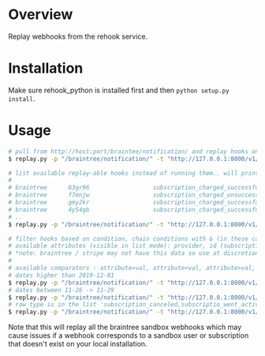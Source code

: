 # Overview
Replay webhooks from the rehook service.

# Installation
Make sure rehook_python is installed first and then `python setup.py install`.

# Usage
```bash
# pull from http://host:port/braintee/notification/ and replay hooks on http://127.0.0.1:8000/v1/bt/handle_webhook
$ replay.py -p "/braintree/notification/" -t "http://127.0.0.1:8000/v1/bt/handle_webhook"

# list available replay-able hooks instead of running them.. will print like below
#
# braintree      83gr96                  subscription_charged_successfully         2019-12-02 10:16:43      Unknown User 
# braintree      f7mnjw                  subscription_charged_unsuccessfully       2019-12-02 10:14:55      Unknown User 
# braintree      gmy2kr                  subscription_charged_successfully         2019-12-01 14:39:55      Unknown User 
# braintree      4y54gb                  subscription_charged_successfully         2019-12-01 12:06:13      Unknown User 
# ..
$ replay.py -p "/braintree/notification/" -t "http://127.0.0.1:8000/v1/bt/handle_webhook" --ls

# filter hooks based on condition, chain conditions with & (in these cases below we are just printing them, not running..remove ls to run)
# available attributes (visible in list mode): provider, id (subscription id), date, user_name*, user_id* 
# *note: braintree / stripe may not have this data so use at discretion
#
# available comparators : attribute=val, attribute<val, attribute>val, :in->val1,val2
# dates higher than 2019-12-01
$ replay.py -p "/braintree/notification/" -t "http://127.0.0.1:8000/v1/bt/handle_webhook" -f 'date>2019-12-01' --ls 
# dates between 11-26 -> 11-29
$ replay.py -p "/braintree/notification/" -t "http://127.0.0.1:8000/v1/bt/handle_webhook" -f 'date>2019-11-26&date<2019-11-29' --ls
# raw_type is in the list 'subscription_canceled,subscriptio_went_activ' and also subscription id is 83zq6w
$ replay.py -p "/braintree/notification/" -t "http://127.0.0.1:8000/v1/bt/handle_webhook" -f 'id=83zq6w&raw_type:in->subscription_canceled,subscription_went_active' --ls
```


Note that this will replay all the braintree sandbox webhooks which may cause issues if a webhook 
corresponds to a sandbox user or subscription that doesn't exist on your local installation.
